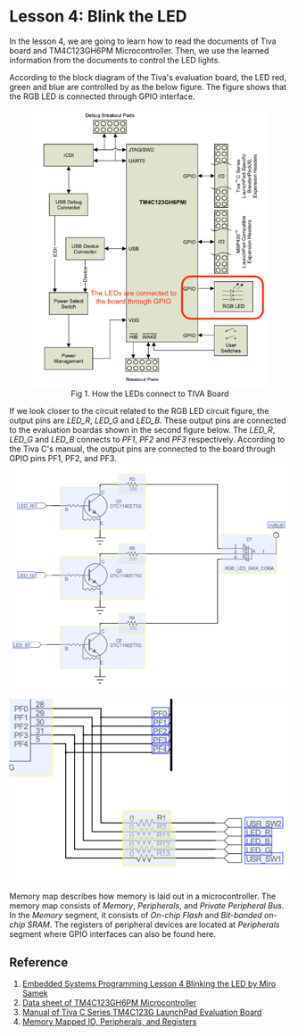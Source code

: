 # Lesson 4: Blink the LED

In the lesson 4, we are going to learn how to read the documents of Tiva board and TM4C123GH6PM Microcontroller. Then, we use the learned information from the documents to control the LED lights.

According to the block diagram of the Tiva's evaluation board, the LED red, green and blue are controlled by as the below figure. The figure shows that the RGB LED is connected through GPIO interface.

<figure style="text-align: center;">
	<img style="display: block;" src="https://raw.githubusercontent.com/0xyd/PureMetal/main/Miro%20Samek/Lesson%204/pics/How%20the%20LEDs%20connect%20to%20TIVA%20Board.png" alt="How the LEDs connect to TIVA Board">
	<figcaption style="display: block;">Fig 1. How the LEDs connect to TIVA Board</figcaption>
</figure>

If we look closer to the circuit related to the RGB LED circuit figure, the output pins are *LED_R*, *LED_G* and *LED_B*. These output pins are connected to the evaluation boardas shown in the second figure below. The *LED_R*, *LED_G* and *LED_B* connects to *PF1*, *PF2* and *PF3* respectively. According to the Tiva C's manual, the output pins are connected to the board through GPIO pins PF1, PF2, and PF3.
![LED outputs circuit](https://raw.githubusercontent.com/0xyd/PureMetal/main/Miro%20Samek/Lesson%204/pics/LED%20RGB%20output%20circuits.png)

![LED outputs to the board](https://raw.githubusercontent.com/0xyd/PureMetal/main/Miro%20Samek/Lesson%204/pics/LED%20Outputs%20to%20the%20Board%20Input.png)

Memory map describes how memory is laid out in a microcontroller. The memory map consists of *Memory*, *Peripherals*, and *Private Peripheral Bus*. In the *Memory* segment, it consists of *On-chip Flash* and *Bit-banded on-chip SRAM*. The registers of peripheral devices are located at *Peripherals* segment where GPIO interfaces can also be found here. 

## Reference
1. [Embedded Systems Programming Lesson 4 Blinking the LED by Miro Samek](https://www.youtube.com/watch?v=D0VuYe77Wu0&list=PLfcIZXsDLA1-QEyrD4R9YcWWKpbCcrGVP&index=5)
2. [Data sheet of TM4C123GH6PM Microcontroller](https://www.ti.com/lit/ds/symlink/tm4c123gh6pm.pdf?ts=1629421963999&ref_url=https%253A%252F%252Fwww.google.com%252F)
3. [Manual of Tiva C Series TM4C123G LaunchPad Evaluation Board](https://www.ti.com/lit/ug/spmu296/spmu296.pdf?ts=1629375237888&ref_url=https%253A%252F%252Fwww.google.com%252F)
4. [Memory Mapped IO, Peripherals, and Registers](https://jsandler18.github.io/extra/peripheral.html)